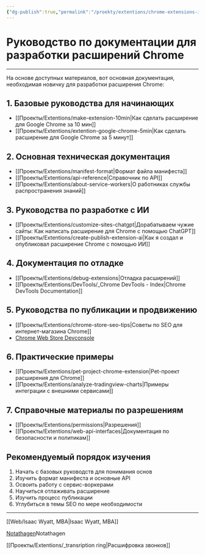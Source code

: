 ```yaml
---
{"dg-publish":true,"permalink":"/proekty/extentions/chrome-extensions-index/","dgPassFrontmatter":true}
---
```


# Руководство по документации для разработки расширений Chrome

--- 

На основе доступных материалов, вот основная документация, необходимая новичку для разработки расширения Chrome:

## 1. Базовые руководства для начинающих
- [[Проекты/Extentions/make-extension-10min\|Как сделать расширение для Google Chrome за 10 мин]]
- [[Проекты/Extentions/extention-google-chrome-5min\|Как сделать расширение для Google Chrome за 5 минут]]

## 2. Основная техническая документация
- [[Проекты/Extentions/manifest-format\|Формат файла манифеста]]
- [[Проекты/Extentions/api-reference\|Справочник по API]]
- [[Проекты/Extentions/about-service-workers\|О работниках службы распространения знаний]]

## 3. Руководства по разработке с ИИ
- [[Проекты/Extentions/customize-sites-chatgpt\|Дорабатываем чужие сайты: Как написать расширение для Chrome с помощью ChatGPT]]
- [[Проекты/Extentions/create-publish-extension-ai\|Как я создал и опубликовал расширение Chrome с помощью ИИ]]

## 4. Документация по отладке
- [[Проекты/Extentions/debug-extensions\|Отладка расширений]]
- [[Проекты/Extentions/DevTools/_Chrome DevTools - Index\|Chrome DevTools Documentation]]

## 5. Руководства по публикации и продвижению
- [[Проекты/Extentions/chrome-store-seo-tips\|Советы по SEO для интернет-магазина Chrome]]
- [Chrome Web Store Devconsole](https://chrome.google.com/webstore/devconsole/)

## 6. Практические примеры
- [[Проекты/Extentions/pet-project-chrome-extension\|Pet-проект расширения для Chrome]]
- [[Проекты/Extentions/analyze-tradingview-charts\|Примеры интеграции с внешними сервисами]]

## 7. Справочные материалы по разрешениям
- [[Проекты/Extentions/permissions\|Разрешения]]
- [[Проекты/Extentions/web-api-interfaces\|Документация по безопасности и политикам]]

## Рекомендуемый порядок изучения
1. Начать с базовых руководств для понимания основ
2. Изучить формат манифеста и основные API
3. Освоить работу с сервис-воркерами
4. Научиться отлаживать расширение
5. Изучить процесс публикации
6. Углубиться в темы SEO по мере необходимости 


-----
[[Web/Isaac Wyatt, MBA\|Isaac Wyatt, MBA]]

[Notathagen](Notathagen.md)Notathagen


[[Проекты/Extentions/_transription ring\|Расшифровка звонков]]

